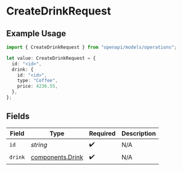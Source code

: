 # CreateDrinkRequest

## Example Usage

```typescript
import { CreateDrinkRequest } from "openapi/models/operations";

let value: CreateDrinkRequest = {
  id: "<id>",
  drink: {
    id: "<id>",
    type: "Coffee",
    price: 4236.55,
  },
};
```

## Fields

| Field                                                | Type                                                 | Required                                             | Description                                          |
| ---------------------------------------------------- | ---------------------------------------------------- | ---------------------------------------------------- | ---------------------------------------------------- |
| `id`                                                 | *string*                                             | :heavy_check_mark:                                   | N/A                                                  |
| `drink`                                              | [components.Drink](../../models/components/drink.md) | :heavy_check_mark:                                   | N/A                                                  |